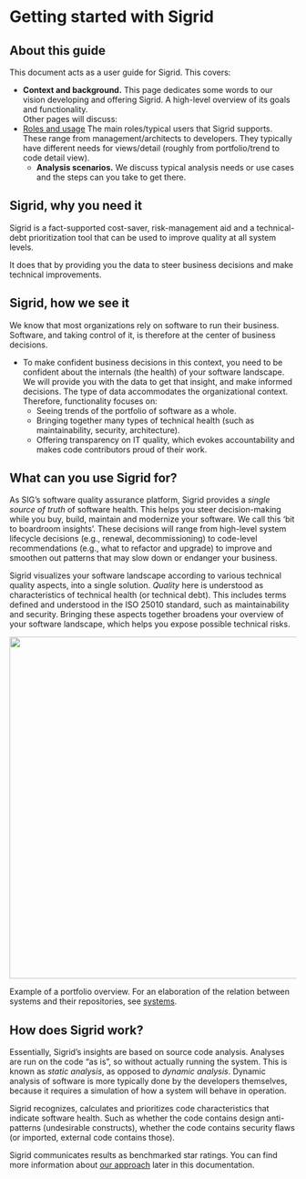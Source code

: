Getting started with Sigrid
===========================

## About this guide 

This document acts  as a user guide for Sigrid. This covers:

* **Context and background.** This page dedicates some words to our vision developing and offering Sigrid. A high-level overview of its goals and functionality.  
Other pages will discuss:
* [Roles and usage](roles-and-usage.md) The main roles/typical users that Sigrid supports. These range from management/architects to developers. They typically have different needs for views/detail (roughly from portfolio/trend to code detail view). 
  + **Analysis scenarios.** We discuss typical analysis needs or use cases and the steps can you take to get there.

## Sigrid, why you need it

Sigrid is a fact-supported cost-saver, risk-management aid and a technical-debt prioritization tool that can be used to improve quality at all system levels. 

It does that by providing you the data to steer business decisions and make technical improvements.

## Sigrid, how we see it 

We know that most organizations rely on software to run their business. Software, and taking control of it, is therefore at the center of business decisions.

* To make confident business decisions in this context, you need to be confident about the internals (the health) of your software landscape. We will provide you with the data to get that insight, and make informed decisions. The type of data accommodates the organizational context. Therefore, functionality focuses on:
  + Seeing trends of the portfolio of software as a whole.
  + Bringing together many types of technical health (such as maintainability, security, architecture).
  + Offering transparency on IT quality, which evokes accountability and makes code contributors proud of their work.

## What can you use Sigrid for?

As SIG’s software quality assurance platform, Sigrid provides a *single source of truth* of software health. This helps you steer decision-making while you buy, build, maintain and modernize your software. We call this ‘bit to boardroom insights’. These decisions will range from high-level system lifecycle decisions (e.g., renewal, decommissioning) to code-level recommendations (e.g., what to refactor and upgrade) to improve and smoothen out patterns that may slow down or endanger your business.

Sigrid visualizes your software landscape according to various technical quality aspects, into a single solution. *Quality* here is understood as characteristics of technical health (or technical debt). This includes terms defined and understood in the ISO 25010 standard, such as maintainability and security. Bringing these aspects together broadens your overview of your software landscape, which helps you expose possible technical risks. 

<img src="../images/portfolio-systems.png" width="600" />

Example of a portfolio overview. For an elaboration of the relation between systems and their repositories, see [systems](../organization-integration/systems.md).

## How does Sigrid work?

Essentially, Sigrid’s insights are based on source code analysis. Analyses are run on the code “as is”, so without actually running the system. This is known as *static analysis*, as opposed to *dynamic analysis*. Dynamic analysis of software is more typically done by the developers themselves, because it requires a simulation of how a system will behave in operation.

Sigrid recognizes, calculates and prioritizes code characteristics that indicate software health. Such as whether the code contains design anti-patterns (undesirable constructs), whether the code contains security flaws (or imported, external code contains those).  

Sigrid communicates results as benchmarked star ratings. You can find more information about [our approach](approach.md) later in this documentation.
